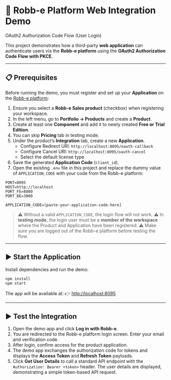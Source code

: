 # 🔐 Robb-e Platform Web Integration Demo

OAuth2 Authorization Code Flow (User Login)

This project demonstrates how a third-party **web application** can authenticate users via the **Robb-e platform** using the **OAuth2 Authorization Code Flow with PKCE**.

---

## 📋 Prerequisites

Before running the demo, you must register and set up your **Application** on the [Robb-e platform](https://www.robb-e.com):

1. Ensure you select a **Robb-e Sales product** (checkbox) when registering your workspace.
2. In the left menu, go to **Portfolio → Products** and create a **Product**.
3. Create at least one **Component** and add it to newly created **Free or Trial Edition**.
4. You can skip **Pricing** tab in testing mode.
5. Under the product’s **Integration** tab, create a new **Application**.
   - Configure Redirect URI: `http://localhost:8095/oauth-callback`
   - Configure Cancel URI: `http://localhost:8095/oauth-cancel`
   - Select the default license type
6. Save the generated **Application Code** (`client_id`).
7. Open the existing `.env` file in this project and replace the dummy value of `APPLICATION_CODE` with your code from the Robb-e platform:

```env
PORT=8095
HOST=http://localhost
PORT_FE=8080
PORT_BE=3000

APPLICATION_CODE=[paste-your-application-code-here]
```

> ⚠️ Without a valid `APPLICATION_CODE`, the login flow will not work.
> ⚠️ In **testing mode**, the login user must be a **member of the workspace** where the Product and Application have been registered.
> ⚠️ Make sure you are logged out of the Robb-e platform before testing the flow.

---

## ▶️ Start the Application

Install dependencies and run the demo:

```bash
npm install
npm start
```

The app will be available at:
👉 [http://localhost:8095](http://localhost:8095)

---

## ▶️ Test the Integration

1. Open the demo app and click **Log in with Robb-e**.
2. You are redirected to the Robb-e platform login screen. Enter your email and verification code.
3. After login, confirm access for the product application.
4. The demo app exchanges the authorization code for tokens and displays the **Access Token** and **Refresh Token** payloads.
5. Click **Get User Details** to call a standard API endpoint with the `Authorization: Bearer <token>` header.
   The user details are displayed, demonstrating a simple token-based API request.
